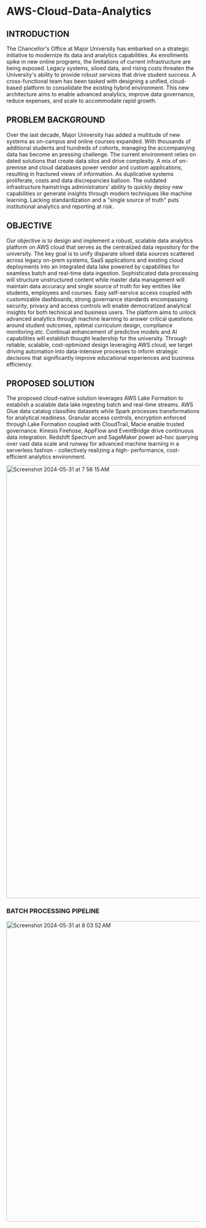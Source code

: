 # AWS-Cloud-Data-Analytics

## INTRODUCTION
The Chancellor's Office at Major University has embarked on a strategic initiative to
modernize its data and analytics capabilities. As enrollments spike in new online programs,
the limitations of current infrastructure are being exposed. Legacy systems, siloed data, and
rising costs threaten the University's ability to provide robust services that drive student
success.
A cross-functional team has been tasked with designing a unified, cloud-based platform to
consolidate the existing hybrid environment. This new architecture aims to enable
advanced analytics, improve data governance, reduce expenses, and scale to accommodate
rapid growth.

## PROBLEM BACKGROUND
Over the last decade, Major University has added a multitude of new systems as on-campus
and online courses expanded. With thousands of additional students and hundreds of
cohorts, managing the accompanying data has become an pressing challenge.
The current environment relies on dated solutions that create data silos and drive
complexity. A mix of on-premise and cloud databases power vendor and custom
applications, resulting in fractured views of information. As duplicative systems proliferate,
costs and data discrepancies balloon.
The outdated infrastructure hamstrings administrators’ ability to quickly deploy new
capabilities or generate insights through modern techniques like machine learning. Lacking
standardization and a "single source of truth" puts institutional analytics and reporting at
risk.

## OBJECTIVE
Our objective is to design and implement a robust, scalable data analytics platform on AWS
cloud that serves as the centralized data repository for the university. The key goal is to unify
disparate siloed data sources scattered across legacy on-prem systems, SaaS applications and
existing cloud deployments into an integrated data lake powered by capabilities for seamless
batch and real-time data ingestion.
Sophisticated data processing will structure unstructured content while master data
management will maintain data accuracy and single source of truth for key entities like
students, employees and courses. Easy self-service access coupled with customizable
dashboards, strong governance standards encompassing security, privacy and access controls
will enable democratized analytical insights for both technical and business users.
The platform aims to unlock advanced analytics through machine learning to answer critical
questions around student outcomes, optimal curriculum design, compliance monitoring etc.
Continual enhancement of predictive models and AI capabilities will establish thought
leadership for the university. Through reliable, scalable, cost-optimized design leveraging AWS
cloud, we target driving automation into data-intensive processes to inform strategic decisions
that significantly improve educational experiences and business efficiency.

## PROPOSED SOLUTION
The proposed cloud-native solution leverages AWS Lake Formation to establish a scalable
data lake ingesting batch and real-time streams. AWS Glue data catalog classifies datasets
while Spark processes transformations for analytical readiness. Granular access controls,
encryption enforced through Lake Formation coupled with CloudTrail, Macie enable trusted
governance. Kinesis Firehose, AppFlow and EventBridge drive continuous data integration.
Redshift Spectrum and SageMaker power ad-hoc querying over vast data scale and runway
for advanced machine learning in a serverless fashion - collectively realizing a high-
performance, cost-efficient analytics environment.

<img width="1130" alt="Screenshot 2024-05-31 at 7 56 15 AM" src="https://github.com/SiddheshDaphane/AWS-Cloud-Data-Analytics-/assets/105710898/85ce4d76-b1e2-4a99-b435-aacfa1fe1294">


### BATCH PROCESSING PIPELINE

<img width="784" alt="Screenshot 2024-05-31 at 8 03 52 AM" src="https://github.com/SiddheshDaphane/AWS-Cloud-Data-Analytics-/assets/105710898/890c6f3d-1172-490a-b1a7-f68342877fd2">
